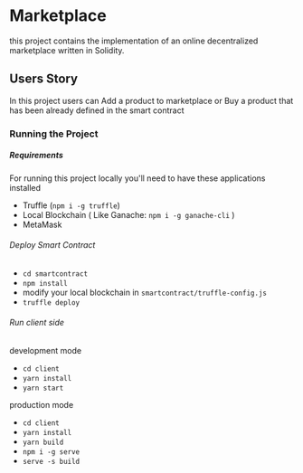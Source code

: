 
# Marketplace
this project contains the implementation of an online decentralized marketplace written in Solidity.

## Users Story
In this project users can Add a product to marketplace or Buy a product that has been already defined in the smart contract


### Running the Project

##### Requirements
For running this project locally you'll need to have these applications installed

 - Truffle (`npm i -g truffle`)
 - Local Blockchain ( Like Ganache: `npm i -g ganache-cli` )
 - MetaMask 

###### Deploy Smart Contract
 - `cd smartcontract`
 - `npm install`
 - modify your local blockchain in `smartcontract/truffle-config.js`
 - `truffle deploy`

###### Run client side
development mode
 - `cd client`
 - `yarn install`
 - `yarn start`

production mode
 - `cd client`
 - `yarn install`
 - `yarn build`
 - `npm i -g serve`
 - `serve -s build`